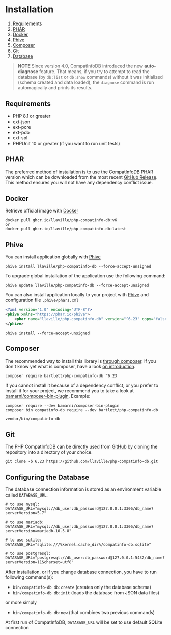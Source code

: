 <!-- markdownlint-disable MD013 -->
# Installation

1. [Requirements](#requirements)
2. [PHAR](#phar)
3. [Docker](#docker)
4. [Phive](#phive)
5. [Composer](#composer)
6. [Git](#git)
7. [Database](#configuring-the-database)

> **NOTE** Since version 4.0, CompatInfoDB introduced the new **auto-diagnose** feature.
That means, if you try to attempt to read the database (by `db:list` or `db:show` commands)
without it was initialized (schema created and data loaded), the `diagnose` command is run automagically and prints its results.

## Requirements

* PHP 8.1 or greater
* ext-json
* ext-pcre
* ext-pdo
* ext-spl
* PHPUnit 10 or greater (if you want to run unit tests)

## PHAR

The preferred method of installation is to use the CompatInfoDB PHAR version which can be downloaded from the most recent
[GitHub Release][releases]. This method ensures you will not have any dependency conflict issue.

## Docker

Retrieve official image with [Docker][docker]

```shell
docker pull ghcr.io/llaville/php-compatinfo-db:v6
or
docker pull ghcr.io/llaville/php-compatinfo-db:latest
```

## Phive

You can install application globally with [Phive][phive]

```shell
phive install llaville/php-compatinfo-db --force-accept-unsigned
```

To upgrade global installation of the application use the following command:

```shell
phive update llaville/php-compatinfo-db --force-accept-unsigned
```

You can also install application locally to your project with [Phive][phive] and configuration file `.phive/phars.xml`

```xml
<?xml version="1.0" encoding="UTF-8"?>
<phive xmlns="https://phar.io/phive">
    <phar name="llaville/php-compatinfo-db" version="^6.23" copy="false" />
</phive>
```

```shell
phive install --force-accept-unsigned
```

## Composer

The recommended way to install this library is [through composer][composer].
If you don't know yet what is composer, have a look [on introduction][composer-intro].

```shell
composer require bartlett/php-compatinfo-db ^6.23
```

If you cannot install it because of a dependency conflict, or you prefer to install it for your project, we recommend
you to take a look at [bamarni/composer-bin-plugin][bamarni/composer-bin-plugin]. Example:

```shell
composer require --dev bamarni/composer-bin-plugin
composer bin compatinfo-db require --dev bartlett/php-compatinfo-db

vendor/bin/compatinfo-db
```

## Git

The PHP CompatInfoDB can be directly used from [GitHub][github-repo] by cloning the repository into a directory of your choice.

```shell
git clone -b 6.23 https://github.com/llaville/php-compatinfo-db.git
```

## Configuring the Database

The database connection information is stored as an environment variable called `DATABASE_URL`.

```shell
# to use mysql:
DATABASE_URL="mysql://db_user:db_password@127.0.0.1:3306/db_name?serverVersion=5.7"

# to use mariadb:
DATABASE_URL="mysql://db_user:db_password@127.0.0.1:3306/db_name?serverVersion=mariadb-10.5.8"

# to use sqlite:
DATABASE_URL="sqlite:///%kernel.cache_dir%/compatinfo-db.sqlite"

# to use postgresql:
DATABASE_URL="postgresql://db_user:db_password@127.0.0.1:5432/db_name?serverVersion=11&charset=utf8"
```

After installation, or if you change database connection, you have to run following command(s):

* `bin/compatinfo-db db:create` (creates only the database schema)
* `bin/compatinfo-db db:init` (loads the database from JSON data files)

or more simply

* `bin/compatinfo-db db:new` (that combines two previous commands)

At first run of CompatInfoDB, `DATABASE_URL` will be set to use default SQLite connection

[releases]: https://github.com/llaville/php-compatinfo-db/releases/
[composer]: https://getcomposer.org
[composer-intro]: http://getcomposer.org/doc/00-intro.md
[bamarni/composer-bin-plugin]: https://github.com/bamarni/composer-bin-plugin
[github-repo]: https://github.com/llaville/php-compatinfo-db.git
[phive]: https://github.com/phar-io/phive
[docker]: https://docs.docker.com/get-docker/
